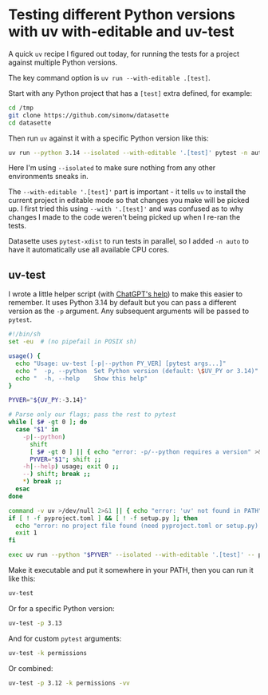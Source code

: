 # Testing different Python versions with uv with-editable and uv-test

A quick `uv` recipe I figured out today, for running the tests for a project against multiple Python versions.

The key command option is `uv run --with-editable .[test]`.

Start with any Python project that has a `[test]` extra defined, for example:

```bash
cd /tmp
git clone https://github.com/simonw/datasette
cd datasette
```
Then run `uv` against it with a specific Python version like this:

```bash
uv run --python 3.14 --isolated --with-editable '.[test]' pytest -n auto
```
Here I'm using `--isolated` to make sure nothing from any other environments sneaks in.

The `--with-editable '.[test]'` part is important - it tells `uv` to install the current project in editable mode so that changes you make will be picked up. I first tried this using `--with '.[test]'` and was confused as to why changes I made to the code weren't being picked up when I re-ran the tests.

Datasette uses `pytest-xdist` to run tests in parallel, so I added `-n auto` to have it automatically use all available CPU cores.

## uv-test

I wrote a little helper script (with [ChatGPT's help](https://chatgpt.com/share/68e729ea-13f4-8006-8dd5-17b031ecf8eb)) to make this easier to remember. It uses Python 3.14 by default but you can pass a different version as the `-p` argument. Any subsequent arguments will be passed to `pytest`.
```sh
#!/bin/sh
set -eu  # (no pipefail in POSIX sh)

usage() {
  echo "Usage: uv-test [-p|--python PY_VER] [pytest args...]"
  echo "  -p, --python  Set Python version (default: \$UV_PY or 3.14)"
  echo "  -h, --help    Show this help"
}

PYVER="${UV_PY:-3.14}"

# Parse only our flags; pass the rest to pytest
while [ $# -gt 0 ]; do
  case "$1" in
    -p|--python)
      shift
      [ $# -gt 0 ] || { echo "error: -p/--python requires a version" >&2; exit 2; }
      PYVER="$1"; shift ;;
    -h|--help) usage; exit 0 ;;
    --) shift; break ;;
    *) break ;;
  esac
done

command -v uv >/dev/null 2>&1 || { echo "error: 'uv' not found in PATH" >&2; exit 127; }
if [ ! -f pyproject.toml ] && [ ! -f setup.py ]; then
  echo "error: no project file found (need pyproject.toml or setup.py). Run from project root." >&2
  exit 1
fi

exec uv run --python "$PYVER" --isolated --with-editable '.[test]' -- python -m pytest "$@"
```
Make it executable and put it somewhere in your PATH, then you can run it like this:

```bash
uv-test
```
Or for a specific Python version:

```bash
uv-test -p 3.13
```
And for custom `pytest` arguments:

```bash
uv-test -k permissions
```
Or combined:

```bash
uv-test -p 3.12 -k permissions -vv
```
